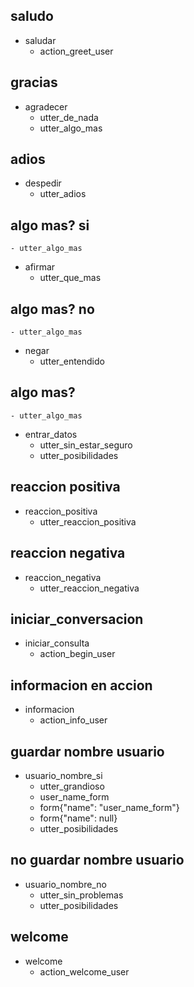 ## saludo
* saludar
    - action_greet_user

## gracias
* agradecer
    - utter_de_nada
    - utter_algo_mas

## adios
* despedir
    - utter_adios

## algo mas? si
    - utter_algo_mas
* afirmar
    - utter_que_mas

## algo mas? no
    - utter_algo_mas
* negar
    - utter_entendido

## algo mas?
    - utter_algo_mas
* entrar_datos
    - utter_sin_estar_seguro
    - utter_posibilidades

## reaccion positiva
* reaccion_positiva
    - utter_reaccion_positiva

## reaccion negativa
* reaccion_negativa
    - utter_reaccion_negativa

## iniciar_conversacion
* iniciar_consulta
    - action_begin_user

## informacion en accion
* informacion
    - action_info_user

## guardar nombre usuario
* usuario_nombre_si
    - utter_grandioso
    - user_name_form
    - form{"name": "user_name_form"}
    - form{"name": null}
    - utter_posibilidades

## no guardar nombre usuario
* usuario_nombre_no
    - utter_sin_problemas
    - utter_posibilidades

## welcome
* welcome
    - action_welcome_user

    